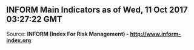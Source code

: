 ## INFORM Main Indicators as of Wed, 11 Oct 2017 03:27:22 GMT

Source: **INFORM (Index For Risk Management) - http://www.inform-index.org**